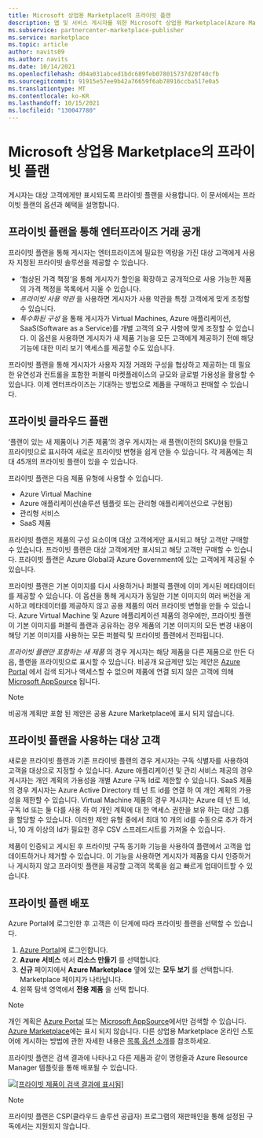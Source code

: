 ```yaml
---
title: Microsoft 상업용 Marketplace의 프라이빗 플랜
description: 앱 및 서비스 게시자를 위한 Microsoft 상업용 Marketplace(Azure Marketplace)의 프라이빗 플랜입니다.
ms.subservice: partnercenter-marketplace-publisher
ms.service: marketplace
ms.topic: article
author: navits09
ms.author: navits
ms.date: 10/14/2021
ms.openlocfilehash: d04a031abced1bdc689feb078015737d20f40cfb
ms.sourcegitcommit: 91915e57ee9b42a76659f6ab78916ccba517e0a5
ms.translationtype: MT
ms.contentlocale: ko-KR
ms.lasthandoff: 10/15/2021
ms.locfileid: "130047780"
---
```

# <a name="private-plans-in-the-microsoft-commercial-marketplace"></a>Microsoft 상업용 Marketplace의 프라이빗 플랜

게시자는 대상 고객에게만 표시되도록 프라이빗 플랜을 사용합니다. 이 문서에서는 프라이빗 플랜의 옵션과 혜택을 설명합니다.

## <a name="unlock-enterprise-deals-with-private-plans"></a>프라이빗 플랜을 통해 엔터프라이즈 거래 공개

프라이빗 플랜을 통해 게시자는 엔터프라이즈에 필요한 역량을 가진 대상 고객에게 사용자 지정된 프라이빗 솔루션을 제공할 수 있습니다.

- ‘협상된 가격 책정’을 통해 게시자가 할인을 확장하고 공개적으로 사용 가능한 제품의 가격 책정을 목록에서 지울 수 있습니다.
- *프라이빗 사용 약관* 을 사용하면 게시자가 사용 약관을 특정 고객에게 맞게 조정할 수 있습니다.
- *특수화된 구성* 을 통해 게시자가 Virtual Machines, Azure 애플리케이션, SaaS(Software as a Service)를 개별 고객의 요구 사항에 맞게 조정할 수 있습니다. 이 옵션을 사용하면 게시자가 새 제품 기능을 모든 고객에게 제공하기 전에 해당 기능에 대한 미리 보기 액세스를 제공할 수도 있습니다.

프라이빗 플랜을 통해 게시자가 사용자 지정 거래와 구성을 협상하고 제공하는 데 필요한 유연성과 컨트롤을 포함한 퍼블릭 마켓플레이스의 규모와 글로벌 가용성을 활용할 수 있습니다. 이제 엔터프라이즈는 기대하는 방법으로 제품을 구매하고 판매할 수 있습니다.

## <a name="create-private-plans"></a>프라이빗 클라우드 플랜

‘플랜이 있는 새 제품이나 기존 제품’의 경우 게시자는 새 플랜(이전의 SKU)을 만들고 프라이빗으로 표시하여 새로운 프라이빗 변형을 쉽게 만들 수 있습니다. 각 제품에는 최대 45개의 프라이빗 플랜이 있을 수 있습니다.

<!--- [Private SKUs]() --->

프라이빗 플랜은 다음 제품 유형에 사용할 수 있습니다.

- Azure Virtual Machine
- Azure 애플리케이션(솔루션 템플릿 또는 관리형 애플리케이션으로 구현됨)
- 관리형 서비스
- SaaS 제품

프라이빗 플랜은 제품의 구성 요소이며 대상 고객에게만 표시되고 해당 고객만 구매할 수 있습니다. 프라이빗 플랜은 대상 고객에게만 표시되고 해당 고객만 구매할 수 있습니다. 프라이빗 플랜은 Azure Global과 Azure Government에 있는 고객에게 제공될 수 있습니다.

프라이빗 플랜은 기본 이미지를 다시 사용하거나 퍼블릭 플랜에 이미 게시된 메타데이터를 제공할 수 있습니다. 이 옵션을 통해 게시자가 동일한 기본 이미지의 여러 버전을 게시하고 메타데이터를 제공하지 않고 공용 제품의 여러 프라이빗 변형을 만들 수 있습니다. Azure Virtual Machine 및 Azure 애플리케이션 제품의 경우에만, 프라이빗 플랜이 기본 이미지를 퍼블릭 플랜과 공유하는 경우 제품의 기본 이미지의 모든 변경 내용이 해당 기본 이미지를 사용하는 모든 퍼블릭 및 프라이빗 플랜에서 전파됩니다.

*프라이빗 플랜만 포함하는 새 제품* 의 경우 게시자는 해당 제품을 다른 제품으로 만든 다음, 플랜을 프라이빗으로 표시할 수 있습니다. 비공개 요금제만 있는 제안은 [Azure Portal](https://azure.microsoft.com/features/azure-portal/) 에서 검색 되거나 액세스할 수 없으며 제품에 연결 되지 않은 고객에 의해 [Microsoft AppSource](https://appsource.microsoft.com/) 됩니다.

>[!NOTE]
>비공개 계획만 포함 된 제안은 공용 Azure Marketplace에 표시 되지 않습니다.

## <a name="target-customers-with-private-plans"></a>프라이빗 플랜을 사용하는 대상 고객

새로운 프라이빗 플랜과 기존 프라이빗 플랜의 경우 게시자는 구독 식별자를 사용하여 고객을 대상으로 지정할 수 있습니다. Azure 애플리케이션 및 관리 서비스 제공의 경우 게시자는 개인 계획의 가용성을 개별 Azure 구독 Id로 제한할 수 있습니다. SaaS 제품의 경우 게시자는 Azure Active Directory 테 넌 트 id를 연결 하 여 개인 계획의 가용성을 제한할 수 있습니다. Virtual Machine 제품의 경우 게시자는 Azure 테 넌 트 Id, 구독 Id 또는 둘 다를 사용 하 여 개인 계획에 대 한 액세스 권한을 보유 하는 대상 그룹을 할당할 수 있습니다. 이러한 제안 유형 중에서 최대 10 개의 id를 수동으로 추가 하거나, 10 개 이상의 Id가 필요한 경우 CSV 스프레드시트를 가져올 수 있습니다.

제품이 인증되고 게시된 후 프라이빗 구독 동기화 기능을 사용하여 플랜에서 고객을 업데이트하거나 제거할 수 있습니다. 이 기능을 사용하면 게시자가 제품을 다시 인증하거나 게시하지 않고 프라이빗 플랜을 제공할 고객의 목록을 쉽고 빠르게 업데이트할 수 있습니다.

## <a name="deploying-a-private-plan"></a>프라이빗 플랜 배포

Azure Portal에 로그인한 후 고객은 이 단계에 따라 프라이빗 플랜을 선택할 수 있습니다.

1. [Azure Portal](https://ms.portal.azure.com/)에 로그인합니다.
1. **Azure 서비스** 에서 **리소스 만들기** 를 선택합니다.
1. **신규** 페이지에서 **Azure Marketplace** 옆에 있는 **모두 보기** 를 선택합니다. Marketplace 페이지가 나타납니다.
1. 왼쪽 탐색 영역에서 **전용 제품** 을 선택 합니다.

> [!NOTE]
> 개인 계획은 [Azure Portal](https://azure.microsoft.com/features/azure-portal/) 또는 [Microsoft AppSource](https://appsource.microsoft.com/)에서만 검색할 수 있습니다. [Azure Marketplace](https://azuremarketplace.microsoft.com)에는 표시 되지 않습니다. 다른 상업용 Marketplace 온라인 스토어에 게시하는 방법에 관한 자세한 내용은 [목록 옵션 소개](./determine-your-listing-type.md)를 참조하세요.

프라이빗 플랜은 검색 결과에 나타나고 다른 제품과 같이 명령줄과 Azure Resource Manager 템플릿을 통해 배포될 수 있습니다.

[![[프라이빗 제품이 검색 결과에 표시됨]](media/marketplace-publishers-guide/private-product.png)](media/marketplace-publishers-guide/private-product.png#lightbox)

>[!Note]
>프라이빗 플랜은 CSP(클라우드 솔루션 공급자) 프로그램의 재판매인을 통해 설정된 구독에서는 지원되지 않습니다.

<!---
## Next steps

To start using private offers, follow the steps in the [Private SKUs and Plans]() guide.
--->
